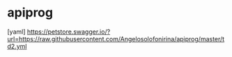 # apiprog
[yaml] https://petstore.swagger.io/?url=https://raw.githubusercontent.com/Angelosolofonirina/apiprog/master/td2.yml